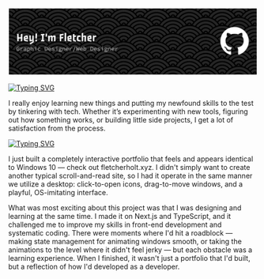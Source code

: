 ![Header](./github-header-banner.png)

[![Typing SVG](https://readme-typing-svg.demolab.com?font=Google+Sans+Code&size=33&pause=1000&color=F7F7F7&width=435&lines=About+me)](https://git.io/typing-svg)

I really enjoy learning new things and putting my newfound skills to the test by tinkering with tech. Whether it’s experimenting with new tools, figuring out how something works, or building little side projects, I get a lot of satisfaction from the process.

[![Typing SVG](https://readme-typing-svg.demolab.com?font=Google+Sans+Code&size=33&pause=1000&color=F7F7F7&width=435&lines=Recent+projects+)](https://git.io/typing-svg)

I just built a completely interactive portfolio that feels and appears identical to Windows 10 — check out fletcherholt.xyz. I didn't simply want to create another typical scroll-and-read site, so I had it operate in the same manner we utilize a desktop: click-to-open icons, drag-to-move windows, and a playful, OS-imitating interface.

What was most exciting about this project was that I was designing and learning at the same time. I made it on Next.js and TypeScript, and it challenged me to improve my skills in front-end development and systematic coding. There were moments where I'd hit a roadblock — making state management for animating windows smooth, or taking the animations to the level where it didn't feel jerky — but each obstacle was a learning experience. When I finished, it wasn't just a portfolio that I'd built, but a reflection of how I'd developed as a developer.
